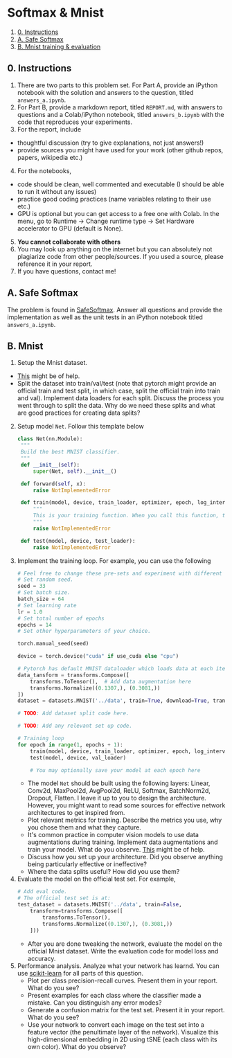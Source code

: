 # Softmax & Mnist

1. [0. Instructions](#instructions)
2. [A. Safe Softmax](#parta)
3. [B. Mnist training & evaluation](#partb)

## 0. Instructions  <a name="instructions"></a>

1. There are two parts to this problem set. For Part A, provide an iPython notebook with the solution and answers to the question, titled `answers_a.ipynb`.
2. For Part B, provide a markdown report, titled `REPORT.md`, with answers to questions and a Colab/iPython notebook, titled `answers_b.ipynb` with the code that reproduces your experiments.
3. For the report, include 
  * thoughtful discussion (try to give explanations, not just answers!)
  * provide sources you might have used for your work (other github repos, papers, wikipedia etc.)
4. For the notebooks,
  * code should be clean, well commented and executable (I should be able to run it without any issues)
  * practice good coding practices (name variables relating to their use etc.)
  * GPU is optional but you can get access to a free one with Colab. In the menu, go to Runtime → Change runtime type → Set Hardware accelerator to GPU (default is None).
5. **You cannot collaborate with others**
6. You may look up anything on the internet but you can absolutely not plagiarize code from other people/sources. If you used a source, please reference it in your report.  
7. If you have questions, contact me!

## A. Safe Softmax <a name="parta"></a>

The problem is found in [SafeSoftmax](SafeSoftmax.md). Answer all questions and provide the implementation as well as the unit tests in an iPython notebook titled `answers_a.ipynb`.

## B. Mnist <a name="partb"></a>

1. Setup the Mnist dataset. 
  * [This](https://pytorch.org/vision/stable/generated/torchvision.datasets.MNIST.html) might be of help.
  * Split the dataset into train/val/test (note that pytorch might provide an official train and test split, in which case, split the official train into train and val). Implement data loaders for each split. Discuss the process you went through to split the data. Why do we need these splits and what are good practices for creating data splits?
2. Setup model `Net`. Follow this template below
   ```python
   class Net(nn.Module):
    """
    Build the best MNIST classifier.
    """
    def __init__(self):
        super(Net, self).__init__()

    def forward(self, x):
        raise NotImplementedError

    def train(model, device, train_loader, optimizer, epoch, log_interval):
        """
        This is your training function. When you call this function, the model is trained for 1 epoch.
        """
        raise NotImplementedError

    def test(model, device, test_loader):
        raise NotImplementedError
   ```
3. Implement the training loop. For example, you can use the following
    ```python
    # Feel free to change these pre-sets and experiment with different values.
    # Set random seed.
    seed = 33
    # Set batch size.
    batch_size = 64
    # Set learning rate
    lr = 1.0
    # Set total number of epochs
    epochs = 14
    # Set other hyperparameters of your choice.

    torch.manual_seed(seed)

    device = torch.device("cuda" if use_cuda else "cpu")

    # Pytorch has default MNIST dataloader which loads data at each iteration
    data_tansform = transforms.Compose([
        transforms.ToTensor(),  # Add data augmentation here
        transforms.Normalize((0.1307,), (0.3081,))
    ])
    dataset = datasets.MNIST('../data', train=True, download=True, transform=data_transform)

    # TODO: Add dataset split code here.

    # TODO: Add any relevant set up code.

    # Training loop
    for epoch in range(1, epochs + 1):
        train(model, device, train_loader, optimizer, epoch, log_interval)
        test(model, device, val_loader)

        # You may optionally save your model at each epoch here
   ```
   * The model `Net` should be built using the following layers: Linear, Conv2d, MaxPool2d, AvgPool2d, ReLU, Softmax, BatchNorm2d, Dropout, Flatten. I leave it up to you to design the architecture. However, you might want to read some sources for effective network architectures to get inspired from.
   * Plot relevant metrics for training. Describe the metrics you use, why you chose them and what they capture. 
   * It's common practice in computer vision models to use data augmentations during training. Implement data augmentations and train your model. What do you observe. [This](https://pytorch.org/vision/stable/transforms.html) might be of help.
   * Discuss how you set up your architecture. Did you observe anything being particularly effective or ineffective?
   * Where the data splits useful? How did you use them?
4. Evaluate the model on the official test set. For example, 
    ```python
    # Add eval code.
    # The official test set is at:
    test_dataset = datasets.MNIST('../data', train=False,
        transform=transforms.Compose([
            transforms.ToTensor(),
            transforms.Normalize((0.1307,), (0.3081,))
        ]))
    ```
    * After you are done tweaking the network, evaluate the model on the official Mnist dataset. Write the evaluation code for model loss and accuracy. 
5. Performance analysis. Analyze what your network has learnd. You can use [scikit-learn](https://scikit-learn.org/stable/) for all parts of this question.
    * Plot per class precision-recall curves. Present them in your report. What do you see?
    * Present examples for each class where the classifier made a mistake. Can you distinguish any error modes?
    * Generate a confusion matrix for the test set. Present it in your report. What do you see?
    * Use your network to convert each image on the test set into a feature vector (the penultimate layer of the network). Visualize this high-dimensional embedding in 2D using tSNE (each class with its own color). What do you observe?






